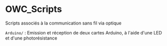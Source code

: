 # OWC_Scripts

Scripts associés à la communication sans fil via optique

`Arduino/` : Emission et réception de deux cartes Arduino, à l'aide d'une LED et d'une photorésistance
